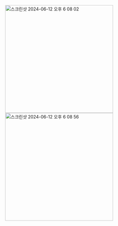 
<img width="348" alt="스크린샷 2024-06-12 오후 6 08 02" src="https://github.com/skyblusea/flutter-counter/assets/116185146/49661ef0-f8fa-4e4a-b748-c227ebb2700c">
<img width="348" alt="스크린샷 2024-06-12 오후 6 08 56" src="https://github.com/skyblusea/flutter-counter/assets/116185146/edc46f6f-bc01-4206-8dc0-e85feec22fd9">
